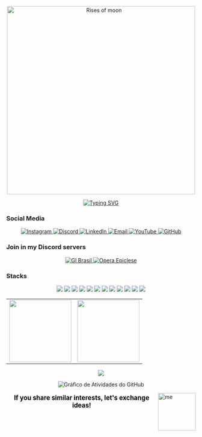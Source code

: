 <div align="center">
  <img src="https://i.imgur.com/zGDf2zH.png" width="500" alt="Rises of moon">
</div>

<div align="center">

[![Typing SVG](https://readme-typing-svg.herokuapp.com/?color=000000&size=35&center=true&vCenter=true&width=1000&lines=Welcome,+My+name+is+Ryan+Rodrigues!;Bem+vindo,+Meu+Nome+é+Ryan+Rodrigues!&color=FFFFFF)](https://git.io/typing-svg)

</div>



### Social Media

<div align="center">
  <a href="https://instagram.com/ryan.ditko">
    <img src="https://img.shields.io/badge/Instagram-000000.svg?style=flat&logo=Instagram&logoColor=white" alt="Instagram"/>
  </a>
  <a href="https://discord.gg/eWkcKYKCc4">
    <img src="https://img.shields.io/badge/Discord-000000.svg?style=flat&logo=discord&logoColor=white" alt="Discord"/>
  </a>
  <a href="https://www.linkedin.com/in/ryan-rodrigues-592a27313">
    <img src="https://img.shields.io/badge/LinkedIn-000000.svg?style=flat&logo=linkedin&logoColor=white" alt="LinkedIn"/>
  </a>
  <a href="mailto:yryurodriguess@gmail.com">
    <img src="https://img.shields.io/badge/Email-000000.svg?style=flat&logo=gmail&logoColor=white" alt="Email"/>
  </a>
  <a href="https://www.youtube.com/@Ryanditko">
    <img src="https://img.shields.io/badge/Youtube-000000.svg?style=flat&logo=youtube&logoColor=white" alt="YouTube"/>
  </a>
  <a href="https://github.com/Ryanditko">
    <img src="https://img.shields.io/badge/Github-000000.svg?style=flat&logo=github&logoColor=white" alt="GitHub"/>
  </a>
</div>


### Join in my Discord servers

<div align="center">
  <a href="https://discord.gg/gibrasil">
    <img src="https://cardzera.audibert.dev/api/748720691645251716?backgroundColor=000000&buttonColor=ffffff&buttonTextColor=000000&infoColor=ffffff&nameColor=ffffff&borderRadius=10&titleLen=24&elipsis=false&t={timestamp}" alt="GI Brasil"/>
  </a>
  <a href="https://discord.gg/operaepiclese">
    <img src="https://cardzera.audibert.dev/api/996403908530405406?backgroundColor=000000&buttonColor=ffffff&buttonTextColor=000000&infoColor=ffffff&nameColor=ffffff&borderRadius=10&titleLen=24&elipsis=false&t={timestamp}" alt="Opera Epiclese"/>
  </a>
</div>



### Stacks

<div align="center">
    <img src="https://img.shields.io/badge/python-000000?style=for-the-badge&logo=python&logoColor=white"/>
    <img src="https://img.shields.io/badge/javascript-000000?style=for-the-badge&logo=javascript&logoColor=white"/>
    <img src="https://img.shields.io/badge/typescript-000000?style=for-the-badge&logo=typescript&logoColor=white"/>
    <img src="https://img.shields.io/badge/node.js-000000?style=for-the-badge&logo=node.js&logoColor=white"/>
    <img src="https://img.shields.io/badge/html-000000?style=for-the-badge&logo=html5&logoColor=white"/>
    <img src="https://img.shields.io/badge/css-000000?style=for-the-badge&logo=css3&logoColor=white"/>
    <img src="https://img.shields.io/badge/git-000000?style=for-the-badge&logo=git&logoColor=white"/>
    <img src="https://img.shields.io/badge/github-000000?style=for-the-badge&logo=github&logoColor=white"/>
    <img src="https://img.shields.io/badge/aws-000000?style=for-the-badge&logo=amazonwebservices&logoColor=white"/>
    <img src="https://img.shields.io/badge/docker-000000?style=for-the-badge&logo=docker&logoColor=white"/>
    <img src="https://img.shields.io/badge/discord.js-000000?style=for-the-badge&logo=discord&logoColor=white"/>
    <img src="https://img.shields.io/badge/api_rest-000000?style=for-the-badge&logo=postman&logoColor=white"/>
</div>


<div align="center">
  <table>
    <tr>
      <td>
        <img src="https://github-readme-stats.vercel.app/api?username=Ryanditko&theme=dark&hide_border=false&include_all_commits=true&count_private=true&show_icons=true&bg_color=000000&title_color=FFFFFF&text_color=FFFFFF&icon_color=FFFFFF&hide=contribs" height="165"/>
      </td>
      <td>
        <img src="https://github-readme-stats.vercel.app/api/top-langs/?username=Ryanditko&layout=compact&theme=dark&hide_border=false&bg_color=000000&title_color=FFFFFF&text_color=FFFFFF" height="165"/>
      </td>
    </tr>
  </table>

  <img src="https://github-profile-trophy.vercel.app/?username=Ryanditko&theme=onedark&no-frame=true&no-bg=true&margin-w=10&title=FFFFFF&text=FFFFFF" />

  ![Gráfico de Atividades do GitHub](https://github-readme-activity-graph.vercel.app/graph?username=Ryanditko&theme=github-compact&bg_color=000000&color=FFFFFF&line=FFFFFF&point=FFFFFF&area=true&hide_border=true)
</div>

<img align="right" src="https://i.imgur.com/M88ww3B.png" alt="me" style="min-width: 100px; max-width: 100px; width: 100px;">

<div align="center">
  <p style="font-size: 1.2em; color: #000000;">
    <strong>If you share similar interests, let's exchange ideas!</strong>
  </p>
</div>
